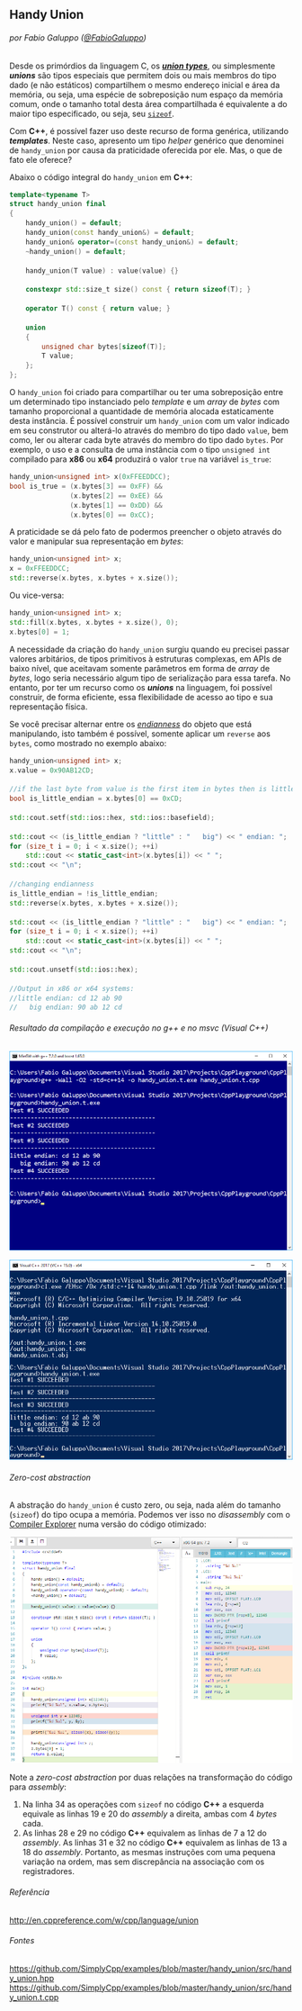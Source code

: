 ## Handy Union
###### por Fabio Galuppo ([@FabioGaluppo](https://twitter.com/fabiogaluppo)) 

Desde os primórdios da linguagem C, os [**_union types_**](http://en.cppreference.com/w/cpp/language/union), ou simplesmente **_unions_** são tipos especiais que permitem dois ou mais membros do tipo dado (e não estáticos) compartilhem o mesmo endereço inicial e área da memória, ou seja, uma espécie de sobreposição num espaço da memória comum, onde o tamanho total desta área compartilhada é equivalente a do maior tipo especificado, ou seja, seu [`sizeof`](http://en.cppreference.com/w/cpp/language/sizeof).

Com **C++**, é possível fazer uso deste recurso de forma genérica, utilizando **_templates_**. Neste caso, apresento um tipo _helper_ genérico que denominei de `handy_union` por causa da praticidade oferecida por ele. Mas, o que de fato ele oferece? 

Abaixo o código integral do `handy_union` em **C++**:

```cpp
template<typename T>
struct handy_union final
{
	handy_union() = default;
	handy_union(const handy_union&) = default;
	handy_union& operator=(const handy_union&) = default;
	~handy_union() = default;
	
	handy_union(T value) : value(value) {}

	constexpr std::size_t size() const { return sizeof(T); }

	operator T() const { return value; }

	union
	{
		unsigned char bytes[sizeof(T)];
		T value;
	};
};
```

O `handy_union` foi criado para compartilhar ou ter uma sobreposição entre um determinado tipo instanciado pelo _template_ e um _array_ de _bytes_ com tamanho proporcional a quantidade de memória alocada estaticamente desta instância. É possível construir um `handy_union` com um valor indicado em seu construtor ou alterá-lo através do membro do tipo dado `value`, bem como, ler ou alterar cada byte através do membro do tipo dado `bytes`. Por exemplo, o uso e a consulta de uma instância com o tipo `unsigned int` compilado para **x86** ou **x64** produzirá o valor `true` na variável `is_true`:

```cpp
handy_union<unsigned int> x(0xFFEEDDCC);
bool is_true = (x.bytes[3] == 0xFF) && 
               (x.bytes[2] == 0xEE) && 
               (x.bytes[1] == 0xDD) &&
               (x.bytes[0] == 0xCC);
```

A praticidade se dá pelo fato de podermos preencher o objeto através do valor e manipular sua representação em _bytes_:

```cpp
handy_union<unsigned int> x;
x = 0xFFEEDDCC;
std::reverse(x.bytes, x.bytes + x.size());
```

Ou vice-versa:

```cpp
handy_union<unsigned int> x;
std::fill(x.bytes, x.bytes + x.size(), 0);
x.bytes[0] = 1;
```

A necessidade da criação do `handy_union` surgiu quando eu precisei passar valores arbitários, de tipos primitivos à estruturas complexas, em APIs de baixo nível, que aceitavam somente parâmetros em forma de _array_ de _bytes_, logo seria necessário algum tipo de serialização para essa tarefa. No entanto, por ter um recurso como os **_unions_** na linguagem, foi possível construir, de forma eficiente, essa flexibilidade de acesso ao tipo e sua representação física.

Se você precisar alternar entre os [_endianness_](https://en.wikipedia.org/wiki/Endianness) do objeto que está manipulando, isto também é possível, somente aplicar um `reverse` aos `bytes`, como mostrado no exemplo abaixo:

```cpp
handy_union<unsigned int> x;
x.value = 0x90AB12CD;	
	
//if the last byte from value is the first item in bytes then is little endian
bool is_little_endian = x.bytes[0] == 0xCD; 

std::cout.setf(std::ios::hex, std::ios::basefield);

std::cout << (is_little_endian ? "little" : "   big") << " endian: ";
for (size_t i = 0; i < x.size(); ++i)
	std::cout << static_cast<int>(x.bytes[i]) << " ";
std::cout << "\n";

//changing endianness
is_little_endian = !is_little_endian;
std::reverse(x.bytes, x.bytes + x.size());

std::cout << (is_little_endian ? "little" : "   big") << " endian: ";
for (size_t i = 0; i < x.size(); ++i)
	std::cout << static_cast<int>(x.bytes[i]) << " ";
std::cout << "\n";
	
std::cout.unsetf(std::ios::hex);

//Output in x86 or x64 systems:
//little endian: cd 12 ab 90
//   big endian: 90 ab 12 cd
```

###### Resultado da compilação e execução no g++ e no msvc (Visual C++)

![g++](https://github.com/SimplyCpp/examples/raw/master/handy_union/resources/handy_union_g%2B%2B.png)

![msvc](https://github.com/SimplyCpp/examples/raw/master/handy_union/resources/handy_union_cl.png)

###### _Zero-cost abstraction_

A abstração do `handy_union` é custo zero, ou seja, nada além do tamanho (`sizeof`) do tipo ocupa a memória. Podemos ver isso no _disassembly_ com o [Compiler Explorer](https://godbolt.org/) numa versão do código otimizado:

![disassembly](https://github.com/SimplyCpp/examples/raw/master/handy_union/resources/handy_union_disassembly.png)

Note a _zero-cost abstraction_ por duas relações na transformação do código para _assembly_:
1. Na linha 34 as operações com `sizeof` no código **C++** a esquerda equivale as linhas 19 e 20 do _assembly_ a direita, ambas com 4 _bytes_ cada.
2. As linhas 28 e 29 no código **C++** equivalem as linhas de 7 a 12 do _assembly_. As linhas 31 e 32 no código **C++** equivalem as linhas de 13 a 18 do _assembly_. Portanto, as mesmas instruções com uma pequena variação na ordem, mas sem discrepância na associação com os registradores.

###### Referência
http://en.cppreference.com/w/cpp/language/union

###### Fontes
https://github.com/SimplyCpp/examples/blob/master/handy_union/src/handy_union.hpp
https://github.com/SimplyCpp/examples/blob/master/handy_union/src/handy_union.t.cpp
